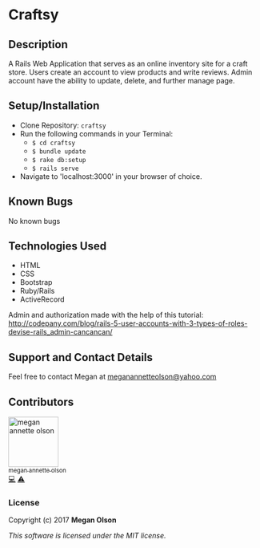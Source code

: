 # Craftsy

## Description

A Rails Web Application that serves as an online inventory site for a craft store. Users create an account to view products and write reviews. Admin account have the ability to update, delete, and further manage page.

## Setup/Installation

* Clone Repository: `craftsy`
* Run the following commands in your Terminal:
  * `$ cd craftsy`
  * `$ bundle update`
  * `$ rake db:setup`
  * `$ rails serve`
* Navigate to 'localhost:3000' in your browser of choice.

## Known Bugs

No known bugs

## Technologies Used

* HTML
* CSS
* Bootstrap
* Ruby/Rails
* ActiveRecord

Admin and authorization made with the help of this tutorial: http://codepany.com/blog/rails-5-user-accounts-with-3-types-of-roles-devise-rails_admin-cancancan/

## Support and Contact Details

Feel free to contact Megan at meganannetteolson@yahoo.com

## Contributors

<img src="https://avatars.githubusercontent.com/MegOlson?s=100" width="100" alt="megan annette olson" /><br />[<sub>megan annette olson</sub>](https://github.com/MegOlson)<br />[💻](https://github.com/MegOlson/craftsy/commits?author=MegOlson) [⚠️](https://github.com/MegOlson/craftsy/commits?author=MegOlson)

### License

Copyright (c) 2017 **Megan Olson**

*This software is licensed under the MIT license.*
